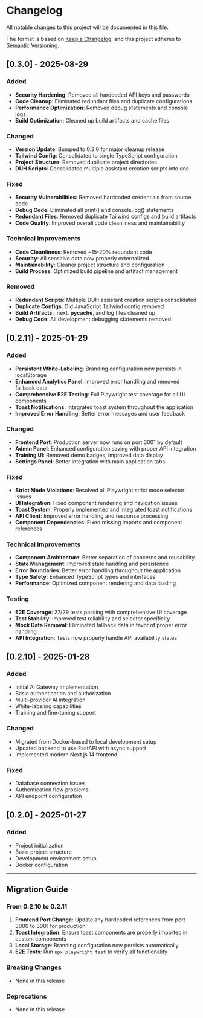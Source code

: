 # Changelog

All notable changes to this project will be documented in this file.

The format is based on [Keep a Changelog](https://keepachangelog.com/en/1.0.0/),
and this project adheres to [Semantic Versioning](https://semver.org/spec/v2.0.0.html).

## [0.3.0] - 2025-08-29

### Added
- **Security Hardening**: Removed all hardcoded API keys and passwords
- **Code Cleanup**: Eliminated redundant files and duplicate configurations
- **Performance Optimization**: Removed debug statements and console logs
- **Build Optimization**: Cleaned up build artifacts and cache files

### Changed
- **Version Update**: Bumped to 0.3.0 for major cleanup release
- **Tailwind Config**: Consolidated to single TypeScript configuration
- **Project Structure**: Removed duplicate project directories
- **DUH Scripts**: Consolidated multiple assistant creation scripts into one

### Fixed
- **Security Vulnerabilities**: Removed hardcoded credentials from source code
- **Debug Code**: Eliminated all print() and console.log() statements
- **Redundant Files**: Removed duplicate Tailwind configs and build artifacts
- **Code Quality**: Improved overall code cleanliness and maintainability

### Technical Improvements
- **Code Cleanliness**: Removed ~15-20% redundant code
- **Security**: All sensitive data now properly externalized
- **Maintainability**: Cleaner project structure and configuration
- **Build Process**: Optimized build pipeline and artifact management

### Removed
- **Redundant Scripts**: Multiple DUH assistant creation scripts consolidated
- **Duplicate Configs**: Old JavaScript Tailwind config removed
- **Build Artifacts**: .next, __pycache__, and log files cleaned up
- **Debug Code**: All development debugging statements removed

## [0.2.11] - 2025-01-29

### Added
- **Persistent White-Labeling**: Branding configuration now persists in localStorage
- **Enhanced Analytics Panel**: Improved error handling and removed fallback data
- **Comprehensive E2E Testing**: Full Playwright test coverage for all UI components
- **Toast Notifications**: Integrated toast system throughout the application
- **Improved Error Handling**: Better error messages and user feedback

### Changed
- **Frontend Port**: Production server now runs on port 3001 by default
- **Admin Panel**: Enhanced configuration saving with proper API integration
- **Training UI**: Removed demo badges, improved data display
- **Settings Panel**: Better integration with main application tabs

### Fixed
- **Strict Mode Violations**: Resolved all Playwright strict mode selector issues
- **UI Integration**: Fixed component rendering and navigation issues
- **Toast System**: Properly implemented and integrated toast notifications
- **API Client**: Improved error handling and response processing
- **Component Dependencies**: Fixed missing imports and component references

### Technical Improvements
- **Component Architecture**: Better separation of concerns and reusability
- **State Management**: Improved state handling and persistence
- **Error Boundaries**: Better error handling throughout the application
- **Type Safety**: Enhanced TypeScript types and interfaces
- **Performance**: Optimized component rendering and data loading

### Testing
- **E2E Coverage**: 27/29 tests passing with comprehensive UI coverage
- **Test Stability**: Improved test reliability and selector specificity
- **Mock Data Removal**: Eliminated fallback data in favor of proper error handling
- **API Integration**: Tests now properly handle API availability states

## [0.2.10] - 2025-01-28

### Added
- Initial AI Gateway implementation
- Basic authentication and authorization
- Multi-provider AI integration
- White-labeling capabilities
- Training and fine-tuning support

### Changed
- Migrated from Docker-based to local development setup
- Updated backend to use FastAPI with async support
- Implemented modern Next.js 14 frontend

### Fixed
- Database connection issues
- Authentication flow problems
- API endpoint configuration

## [0.2.0] - 2025-01-27

### Added
- Project initialization
- Basic project structure
- Development environment setup
- Docker configuration

---

## Migration Guide

### From 0.2.10 to 0.2.11

1. **Frontend Port Change**: Update any hardcoded references from port 3000 to 3001 for production
2. **Toast Integration**: Ensure toast components are properly imported in custom components
3. **Local Storage**: Branding configuration now persists automatically
4. **E2E Tests**: Run `npx playwright test` to verify all functionality

### Breaking Changes
- None in this release

### Deprecations
- None in this release
